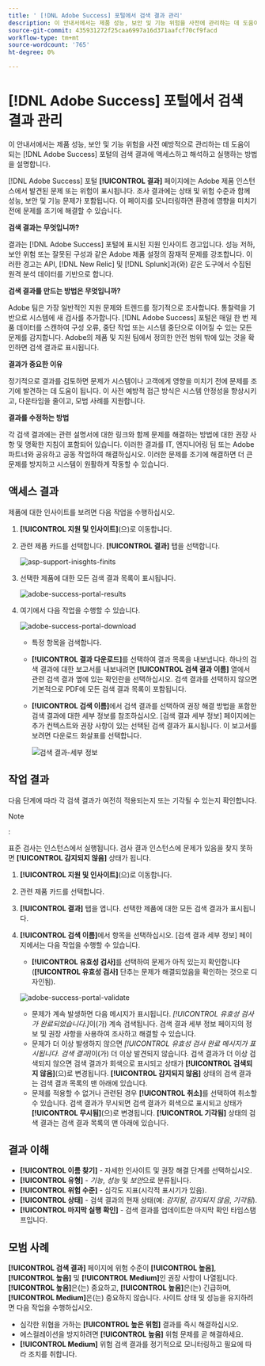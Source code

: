 ```yaml
---
title: ' [!DNL Adobe Success] 포털에서 검색 결과 관리'
description: 이 안내서에서는 제품 성능, 보안 및 기능 위험을 사전에 관리하는 데 도움이 되는  [!DNL Adobe Success] 포털의 검색 결과에 액세스, 해석 및 조치를 취하는 방법에 대해 설명합니다.
source-git-commit: 435931272f25caa6997a16d371aafcf70cf9facd
workflow-type: tm+mt
source-wordcount: '765'
ht-degree: 0%

---
```


# [!DNL Adobe Success] 포털에서 검색 결과 관리

이 안내서에서는 제품 성능, 보안 및 기능 위험을 사전 예방적으로 관리하는 데 도움이 되는 [!DNL Adobe Success] 포털의 검색 결과에 액세스하고 해석하고 실행하는 방법을 설명합니다.

[!DNL Adobe Success] 포털 **[!UICONTROL 결과]** 페이지에는 Adobe 제품 인스턴스에서 발견된 문제 또는 위험이 표시됩니다. 조사 결과에는 상태 및 위험 수준과 함께 성능, 보안 및 기능 문제가 포함됩니다. 이 페이지를 모니터링하면 환경에 영향을 미치기 전에 문제를 조기에 해결할 수 있습니다.

**검색 결과는 무엇입니까?**

결과는 [!DNL Adobe Success] 포털에 표시된 지원 인사이트 경고입니다. 성능 저하, 보안 위험 또는 잘못된 구성과 같은 Adobe 제품 설정의 잠재적 문제를 강조합니다. 이러한 경고는 API, [!DNL New Relic] 및 [!DNL Splunk]과(와) 같은 도구에서 수집된 원격 분석 데이터를 기반으로 합니다.

**검색 결과를 만드는 방법은 무엇입니까?**

Adobe 팀은 가장 일반적인 지원 문제와 트렌드를 정기적으로 조사합니다. 통찰력을 기반으로 시스템에 새 검사를 추가합니다. [!DNL Adobe Success] 포털은 매일 한 번 제품 데이터를 스캔하여 구성 오류, 중단 작업 또는 시스템 중단으로 이어질 수 있는 모든 문제를 감지합니다. Adobe의 제품 및 지원 팀에서 정의한 안전 범위 밖에 있는 것을 확인하면 검색 결과로 표시됩니다.

**결과가 중요한 이유**

정기적으로 결과를 검토하면 문제가 시스템이나 고객에게 영향을 미치기 전에 문제를 조기에 발견하는 데 도움이 됩니다. 이 사전 예방적 접근 방식은 시스템 안정성을 향상시키고, 다운타임을 줄이고, 모범 사례를 지원합니다.

**결과를 수정하는 방법**

각 검색 결과에는 관련 설명서에 대한 링크와 함께 문제를 해결하는 방법에 대한 권장 사항 및 명확한 지침이 포함되어 있습니다. 이러한 결과를 IT, 엔지니어링 팀 또는 Adobe 파트너와 공유하고 공동 작업하여 해결하십시오. 이러한 문제를 조기에 해결하면 더 큰 문제를 방지하고 시스템이 원활하게 작동할 수 있습니다.


## 액세스 결과

제품에 대한 인사이트를 보려면 다음 작업을 수행하십시오.

1. **[!UICONTROL 지원 및 인사이트]**(으)로 이동합니다.
1. 관련 제품 카드를 선택합니다. **[!UICONTROL 결과]** 탭을 선택합니다.

   ![asp-support-inisghts-finits](../../assets/asp-support-inisghts-findings.png)


1. 선택한 제품에 대한 모든 검색 결과 목록이 표시됩니다.

   ![adobe-success-portal-results](../../assets/adobe-success-portal-findings.png)

1. 여기에서 다음 작업을 수행할 수 있습니다.

   ![adobe-success-portal-download](../../assets/adobe-success-portal-download.png)

   * 특정 항목을 검색합니다.
   * **[!UICONTROL 결과 다운로드]**&#x200B;를 선택하여 결과 목록을 내보냅니다. 하나의 검색 결과에 대한 보고서를 내보내려면 **[!UICONTROL 검색 결과 이름]** 열에서 관련 검색 결과 옆에 있는 확인란을 선택하십시오. 검색 결과를 선택하지 않으면 기본적으로 PDF에 모든 검색 결과 목록이 포함됩니다.
   * **[!UICONTROL 검색 이름]**&#x200B;에서 검색 결과를 선택하여 권장 해결 방법을 포함한 검색 결과에 대한 세부 정보를 참조하십시오. [검색 결과 세부 정보] 페이지에는 추가 컨텍스트와 권장 사항이 있는 선택된 검색 결과가 표시됩니다. 이 보고서를 보려면 다운로드 화살표를 선택합니다.


     ![검색 결과-세부 정보](../../assets/findings-details.png)


## 작업 결과

다음 단계에 따라 각 검색 결과가 여전히 적용되는지 또는 기각될 수 있는지 확인합니다.

>[!NOTE]
>:
>
>표준 검사는 인스턴스에서 실행됩니다. 검사 결과 인스턴스에 문제가 있음을 찾지 못하면 **[!UICONTROL 감지되지 않음]** 상태가 됩니다.

1. **[!UICONTROL 지원 및 인사이트]**(으)로 이동합니다.
1. 관련 제품 카드를 선택합니다.
1. **[!UICONTROL 결과]** 탭을 엽니다. 선택한 제품에 대한 모든 검색 결과가 표시됩니다.
1. **[!UICONTROL 검색 이름]**&#x200B;에서 항목을 선택하십시오. [검색 결과 세부 정보] 페이지에서는 다음 작업을 수행할 수 있습니다.
   * **[!UICONTROL 유효성 검사]**&#x200B;를 선택하여 문제가 아직 있는지 확인합니다(**[!UICONTROL 유효성 검사]** 단추는 문제가 해결되었음을 확인하는 것으로 디자인됨).

   ![adobe-success-portal-validate](../../assets/adobe-success-portal-validate.png)


   * 문제가 계속 발생하면 다음 메시지가 표시됩니다. *[!UICONTROL 유효성 검사가 완료되었습니다.]*&#x200B;이(가) 계속 검색됩니다. 검색 결과 세부 정보 페이지의 정보 및 권장 사항을 사용하여 조사하고 해결할 수 있습니다.
   * 문제가 더 이상 발생하지 않으면 *[!UICONTROL 유효성 검사 완료 메시지가 표시됩니다. 검색 결과]*&#x200B;이(가) 더 이상 발견되지 않습니다. 검색 결과가 더 이상 검색되지 않으면 검색 결과가 회색으로 표시되고 상태가 **[!UICONTROL 검색되지 않음]**(으)로 변경됩니다. **[!UICONTROL 감지되지 않음]** 상태의 검색 결과는 검색 결과 목록의 맨 아래에 있습니다.
   * 문제를 적용할 수 없거나 관련된 경우 **[!UICONTROL 취소]**&#x200B;를 선택하여 취소할 수 있습니다. 검색 결과가 무시되면 검색 결과가 회색으로 표시되고 상태가 **[!UICONTROL 무시됨]**(으)로 변경됩니다.  **[!UICONTROL 기각됨]** 상태의 검색 결과는 검색 결과 목록의 맨 아래에 있습니다.

## 결과 이해

* **[!UICONTROL 이름 찾기]** - 자세한 인사이트 및 권장 해결 단계를 선택하십시오.
* **[!UICONTROL 유형]** - *기능*, *성능* 및 *보안*&#x200B;으로 분류됩니다.
* **[!UICONTROL 위험 수준]** - 심각도 지표(시각적 표시기가 있음).
* **[!UICONTROL 상태]** - 검색 결과의 현재 상태(예: *감지됨*, *감지되지 않음*, *기각됨*).
* **[!UICONTROL 마지막 실행 확인]** - 검색 결과를 업데이트한 마지막 확인 타임스탬프입니다.


## 모범 사례

**[!UICONTROL 검색 결과]** 페이지에 위험 수준이 **[!UICONTROL 높음]**, **[!UICONTROL 높음]** 및 **[!UICONTROL Medium]**&#x200B;인 권장 사항이 나열됩니다. **[!UICONTROL 높음]**&#x200B;은(는) 중요하고, **[!UICONTROL 높음]**&#x200B;은(는) 긴급하며, **[!UICONTROL Medium]**&#x200B;은(는) 중요하지 않습니다. 사이트 상태 및 성능을 유지하려면 다음 작업을 수행하십시오.

* 심각한 위협을 가하는 **[!UICONTROL 높은 위험]** 결과를 즉시 해결하십시오.
* 에스컬레이션을 방지하려면 **[!UICONTROL 높음]** 위험 문제를 곧 해결하세요.
* **[!UICONTROL Medium]** 위험 검색 결과를 정기적으로 모니터링하고 필요에 따라 조치를 취합니다.




